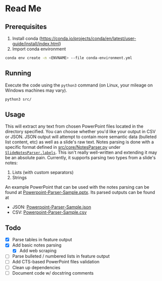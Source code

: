 # Read Me

## Prerequisites
1. Install conda (https://conda.io/projects/conda/en/latest/user-guide/install/index.html)
2. Import conda environment
```bash
conda env create -n <ENVNAME> --file conda-environment.yml
```

## Running
Execute the code using the `python3` command (on Linux, your mileage on Windows machines may vary).
```bash
python3 src/
```

## Usage
This will extract any text from chosen PowerPoint files located in the directory specified. You can choose whether you'd like your output in CSV or JSON. JSON output will attempt to contain more semantic data (bulleted list content, etc) as well as a slide's raw text.
Notes parsing is done with a specific format defined in [src/core/NotesParser.py](src/core/NotesParser.py) under [`SlideNotesParser.labels`](src/core/NotesParser.py#L6). This isn't really well-written and extending it may be an absolute pain. 
Currently, it supports parsing two types from a slide's notes:
1. Lists (with custom separators)
2. Strings

An example PowerPoint that can be used with the notes parsing can be found at [Powerpoint-Parser-Sample.pptx](reference-files/Powerpoint-Parser-Sample.pptx).
Its parsed outputs can be found at 
- JSON: [Powerpoint-Parser-Sample.json](./reference-files/Powerpoint-Parser-Sample.json)
- CSV: [Powerpoint-Parser-Sample.csv](./reference-files/Powerpoint-Parser-Sample.csv)

## Todo
- [X] Parse tables in feature output
- [X] Add basic notes parsing
    - [X] Add web scraping
- [ ] Parse bulleted / numbered lists in feature output
- [ ] Add CTS-based PowerPoint files validation
- [ ] Clean up dependencies
- [ ] Document code w/ docstring comments
